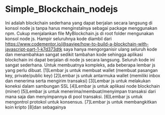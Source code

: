 # Simple_Blockchain_nodejs
Ini adalah blockchain sederhana yang dapat berjalan secara langsung di konsol node js tanpa harus menginstalnya sebagai package menggunakan npm. Cukup menjalankan file MyBlockchain.js di root folder mengunakan konsol node js. Hampir seluruhnya kode diambil dari https://www.codementor.io/@savjee/how-to-build-a-blockchain-with-javascript-part-1-k7d373dtk saya hanya mengorganisir ulang seluruh kode dan menambahkan sangat sedikit tambahan kode sehingga aplikasi blockchain ini dapat berjalan di node js secara langsung.
Seluruh kode ini sangat sederhana. Untuk membuatnya kompleks, ada beberapa lembar js yang perlu dibuat.
[1]Lembar js untuk membuat wallet (membuat pasangan key, private/public key)
[2]Lembar js untuk antarmuka wallet (memiliki inbox dan menerima serta mengirim transaksi)
[3]Lembar js untuk melakukan koneksi dalam sambungan SSL 
[4]Lembar js untuk aplikasi node blockchain (miner)
[5]Lembar js untuk menerima/membuat/menyimpan transaksi dari mana saja dan menyimpannya di pool transaksi.
[6]Lembar js untuk mengontrol protokol untuk konsensus.
[7]Lembar js untuk membangkitkan koin kripto
[8]dan sebagainya
